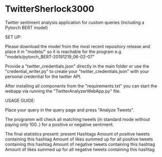 # TwitterSherlock3000
Twitter sentiment analysis application for custom queries (including a Pytorch BERT model)

SET UP:

Please download the model from the most recent repository release and place it in "models/" so it is reachable for the program e.g. "models/pytorch_BERT-20191219_06-02-07"

Provide a "twitter_credentials.json" directly in the main folder or use the "credential_writer.py" to create your "twitter_credentials.json" with your personal credential for the twitter API.

After installing all components from the "requirements.txt" you can start the webapp via running the "TwitterAnalyzerWebApp.py" file.


USAGE GUIDE:

Place your query in the query page and press "Analyze Tweets". 

The programm will check all matching tweets (in standard mode without paying only 100..) for a positive or negative sentiment.

The final statistics present:
    present Hashtags
    Amount of positive tweets containing this hashtag
    Amount of likes summed up for all positive tweets containing this hashtag
    Amount of negative tweets containing this hashtag
    Amount of likes summed up for all negative tweets containing this hashtag

